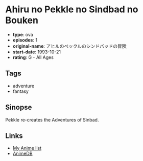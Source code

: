 # Ahiru no Pekkle no Sindbad no Bouken

-   **type**: ova
-   **episodes**: 1
-   **original-name**: アヒルのペックルのシンドバッドの冒険
-   **start-date**: 1993-10-21
-   **rating**: G - All Ages

## Tags

-   adventure
-   fantasy

## Sinopse

Pekkle re-creates the Adventures of Sinbad.

## Links

-   [My Anime list](https://myanimelist.net/anime/22603/Ahiru_no_Pekkle_no_Sindbad_no_Bouken)
-   [AnimeDB](http://anidb.info/perl-bin/animedb.pl?show=anime&aid=7808)
